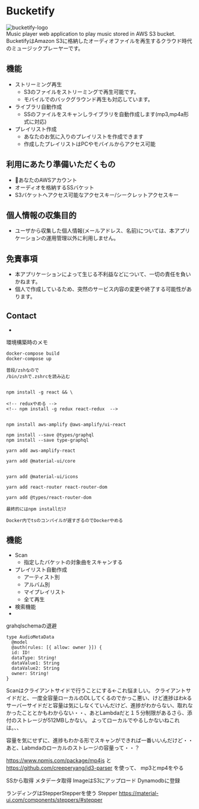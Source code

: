 # Bucketify

![bucketify-logo](bucketify/build/static/media/bucketify_logo.43f80d6b.png)  
Music player web application to play music stored in  AWS S3 bucket.  
BucketifyはAmazon S3に格納したオーディオファイルを再生するクラウド時代のミュージックプレーヤーです。  

## 機能
- ストリーミング再生
  - S3のファイルをストリーミングで再生可能です。
  - モバイルでのバックグラウンド再生も対応しています。
- ライブラリ自動作成
  - SSのファイルをスキャンしライブラリを自動作成します(mp3,mp4a形式に対応)
- プレイリスト作成
  - あなたのお気に入りのプレイリストを作成できます
  - 作成したプレイリストはPCやモバイルからアクセス可能

## 利用にあたり準備いただくもの
- あなたのAWSアカウント
- オーディオを格納するSSバケット
- S3バケットへアクセス可能なアクセスキー/シークレットアクセスキー

## 個人情報の収集目的
- ユーザから収集した個人情報(メールアドレス、名前)については、本アプリケーションの運用管理以外に利用しません。

## 免責事項
- 本アプリケーションによって生じる不利益などについて、一切の責任を負いかねます。
- 個人で作成しているため、突然のサービス内容の変更や終了する可能性があります。

## Contact
- 

環境構築時のメモ
```
docker-compose build
docker-compose up

普段/zshなので
/bin/zshで.zshrcを読み込む


npm install -g react && \ 

<!-- reduxやめる -->
<!-- npm install -g redux react-redux  -->


npm install aws-amplify @aws-amplify/ui-react

npm install --save @types/graphql
npm install --save type-graphql

yarn add aws-amplify-react

yarn add @material-ui/core


yarn add @material-ui/icons

yarn add react-router react-router-dom

yarn add @types/react-router-dom

最終的にはnpm installだけ

Docker内でtsのコンパイルが遅すぎるのでDockerやめる
```

## 機能
- Scan
  - 指定したバケットの対象曲をスキャンする
- プレイリスト自動作成
  - アーティスト別
  - アルバム別
  - マイプレイリスト
  - 全て再生
- 検索機能
- 

grahqlschemaの退避

```
type AudioMetaData
  @model
  @auth(rules: [{ allow: owner }]) {
  id: ID!
  dataType: String!
  dataValue1: String
  dataValue2: String
  owner: String!
}
```

Scanはクライアントサイドで行うことにする<-これ悩ましい。
クライアントサイドだと、一度全容量ローカルのDLしてくるのでかっこ悪い、けど進捗はわkる
サーバーサイドだと容量は気にしなくていんだけど、進捗がわからない、取れなかったこととかもわからない・・、あとLambdaだと１５分制限があるさら、添付のストレージが512MBしかない。
よってローカルでやるしかないねこれは。、、


容量を気にせずに、進捗もわかる形でスキャンができれば一番いいんだけど・・
あと、Labmdaのローカルのストレージの容量って・・？

https://www.npmjs.com/package/mp4js
と
https://github.com/creeperyang/id3-parser
を使って、
mp3とmp4をやる

SSから取得
メタデータ取得
ImageはS3にアップロード
Dynamodbに登録

ランディングはStepperStepperを使う
Stepper
https://material-ui.com/components/steppers/#stepper